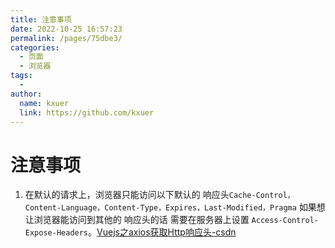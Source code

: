 ```yaml
---
title: 注意事项
date: 2022-10-25 16:57:23
permalink: /pages/75dbe3/
categories:
  - 页面
  - 浏览器
tags:
  - 
author: 
  name: kxuer
  link: https://github.com/kxuer
---
```

# 注意事项

1. 在默认的请求上，浏览器只能访问以下默认的 响应头`Cache-Control，Content-Language，Content-Type，Expires，Last-Modified，Pragma`
如果想让浏览器能访问到其他的 响应头的话 需要在服务器上设置 `Access-Control-Expose-Headers`。[Vuejs之axios获取Http响应头-csdn](https://blog.csdn.net/weixin_51634305/article/details/115067588)